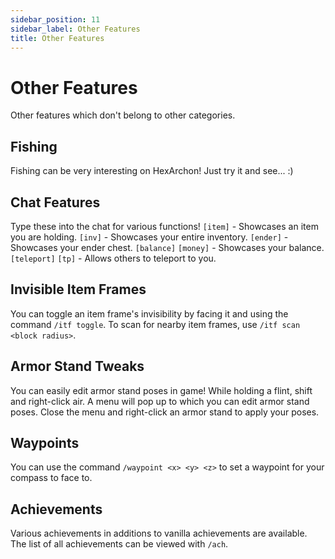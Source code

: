 ```yaml
---
sidebar_position: 11
sidebar_label: Other Features
title: Other Features
---
```


# Other Features
Other features which don't belong to other categories.

## Fishing
Fishing can be very interesting on HexArchon! Just try it and see... :)

## Chat Features
Type these into the chat for various functions!
`[item]` - Showcases an item you are holding.
`[inv]` - Showcases your entire inventory.
`[ender]` - Showcases your ender chest.
`[balance]` `[money]` - Showcases your balance.
`[teleport]` `[tp]` - Allows others to teleport to you.

## Invisible Item Frames
You can toggle an item frame's invisibility by facing it and using the command `/itf toggle`. To scan for nearby item frames, use `/itf scan <block radius>`.

## Armor Stand Tweaks
You can easily edit armor stand poses in game! While holding a flint, shift and right-click air. A menu will pop up to which you can edit armor stand poses. Close the menu and right-click an armor stand to apply your poses.

## Waypoints
You can use the command `/waypoint <x> <y> <z>` to set a waypoint for your compass to face to.

## Achievements
Various achievements in additions to vanilla achievements are available. The list of all achievements can be viewed with `/ach`.